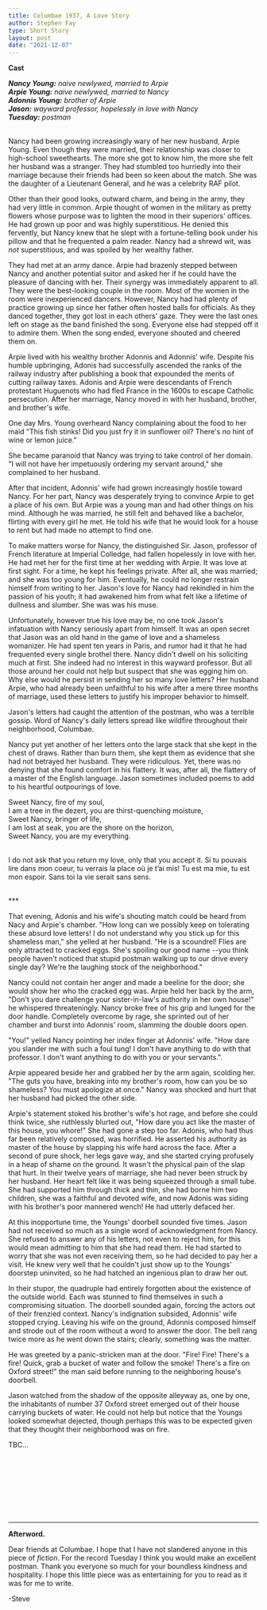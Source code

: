 ```yaml
---
title: Columbae 1937, A Love Story
author: Stephen Fay
type: Short Story 
layout: post
date: "2021-12-07"
---
```


<b>Cast</b>

<i><b>Nancy Young:</b> naive newlywed, married to Arpie <br/>
<b>Arpie Young:</b> naive newlywed, married to Nancy <br/>
<b>Adonnis Young:</b> brother of Arpie<br/>
<b>Jason:</b> wayward professor, hopelessly in love with Nancy <br/>
<b>Tuesday:</b> postman</i><br/>
<br/>


Nancy had been growing increasingly wary of her new husband, Arpie Young. Even though they were married, their relationship was closer to high-school sweethearts. The more she got to know him, the more she felt her husband was a stranger. They had stumbled too hurriedly into their marriage because their friends had been so keen about the match. She was the daughter of a Lieutenant General, and he was a celebrity RAF pilot. 

Other than their good looks, outward charm, and being in the army, they had very little in common. Arpie thought of women in the military as pretty flowers whose purpose was to lighten the mood in their superiors' offices. He had grown up poor and was highly superstitious. He denied this fervently, but Nancy knew that he slept with a fortune-telling book under his pillow and that he frequented a palm reader. Nancy had a shrewd wit, was *not* superstitious, and was spoiled by her wealthy father. 

They had met at an army dance. Arpie had brazenly stepped between Nancy and another potential suitor and asked her if he could have the pleasure of dancing with her. Their synergy was immediately apparent to all. They were the best-looking couple in the room. Most of the women in the room were inexperienced dancers. However, Nancy had had plenty of practice growing up since her father often hosted balls for officials. As they danced together, they got lost in each others' gaze. They were the last ones left on stage as the band finished the song. Everyone else had stepped off it to admire them. When the song ended, everyone shouted and cheered them on. 

Arpie lived with his wealthy brother Adonnis and Adonnis' wife. Despite his humble upbringing, Adonis had successfully ascended the ranks of the railway industry after publishing a book that expounded the merits of cutting railway taxes. Adonis and Arpie were descendants of French protestant Huguenots who had fled France in the 1600s to escape Catholic persecution. After her marriage, Nancy moved in with her husband, brother, and brother's wife. 

One day Mrs. Young overheard Nancy complaining about the food to her maid "This fish stinks! Did you just fry it in sunflower oil? There's no hint of wine or lemon juice." 

She became paranoid that Nancy was trying to take control of her domain. "I will not have her impetuously ordering my servant around," she complained to her husband. 

After that incident, Adonnis' wife had grown increasingly hostile toward Nancy. For her part, Nancy was desperately trying to convince Arpie to get a place of his own. But Arpie was a young man and had other things on his mind. Although he was married, he still felt and behaved like a bachelor, flirting with every girl he met. He told his wife that he would look for a house to rent but had made no attempt to find one. 

To make matters worse for Nancy, the distinguished Sir. Jason, professor of French literature at Imperial Colledge, had fallen hopelessly in love with her. He had met her for the first time at her wedding with Arpie. It was love at first sight. For a time, he kept his feelings private. After all, she was married; and she was too young for him. Eventually, he could no longer restrain himself from writing to her. Jason's love for Nancy had rekindled in him the passion of his youth; it had awakened him from what felt like a lifetime of dullness and slumber. She was was his muse. 

Unfortunately, however true his love may be, no one took Jason's infatuation with Nancy seriously apart from himself. It was an open secret that Jason was an old hand in the game of love and a shameless womanizer. He had spent ten years in Paris, and rumor had it that he had frequented every single brothel there. Nancy didn't dwell on his soliciting much at first. She indeed had no interest in this wayward professor. But all those around her could not help but suspect that she was egging him on. Why else would he persist in sending her so many love letters? Her husband Arpie, who had already been unfaithful to his wife after a mere three months of marriage, used these letters to justify his improper behavior to himself. 

Jason's letters had caught the attention of the postman, who was a terrible gossip. Word of Nancy's daily letters spread like wildfire throughout their neighborhood, Columbae. 

Nancy put yet another of her letters onto the large stack that she kept in the chest of draws. Rather than burn them, she kept them as evidence that she had not betrayed her husband. They were ridiculous. Yet, there was no denying that she found comfort in his flattery. It was, after all, the flattery of a master of the English language. Jason sometimes included poems to add to his heartful outpourings of love. 

<poem>Sweet Nancy, fire of my soul, <br/>
I am a tree in the dezert, you are thirst-quenching moisture, <br/>
Sweet Nancy, bringer of life, <br/>
I am lost at seak, you are the shore on the horizon, <br/>
Sweet Nancy, you are my everything.</poem> <br/><br/>

<poem>I do not ask that you return my love, only that you accept it. Si tu pouvais lire dans mon coeur, tu verrais la place où je t’ai mis! Tu est ma mie, tu est mon espoir. Sans toi la vie serait sans sens.</poem> <br/><br/>

\*\*\* <br/>

That evening, Adonis and his wife's shouting match could be heard from Nacy and Arpie's chamber. "How long can we possibly keep on tolerating these absurd love letters! I do not understand why you stick up for this shameless man," she yelled at her husband. "He is a scoundrel! Flies are only attracted to cracked eggs. She's spoiling our good name --you think people haven't noticed that stupid postman walking up to our drive every single day? We're the laughing stock of the neighborhood."

Nancy could not contain her anger and made a beeline for the door; she would show her who the cracked egg was. Arpie held her back by the arm, "Don't you dare challenge your sister-in-law's authority in her own house!" he whispered threateningly. Nancy broke free of his grip and lunged for the door handle. Completely overcome by rage, she sprinted out of her chamber and burst into Adonnis' room, slamming the double doors open. 

"You!" yelled Nancy pointing her index finger at Adonnis' wife. "How dare you slander me with such a foul tung! I don't have anything to do with that professor. I don't want anything to do with you or your servants.". 

Arpie appeared beside her and grabbed her by the arm again, scolding her. "The guts you have, breaking into my brother's room, how can you be so shameless? You must apologize at once." Nancy was shocked and hurt that her husband had picked the other side. 

Arpie's statement stoked his brother's wife's hot rage, and before she could think twice, she ruthlessly blurted out, "How dare you act like the master of this house, you whore!" She had gone a step too far. Adonis, who had thus far been relatively composed, was horrified. He asserted his authority as master of the house by slapping his wife hard across the face. After a second of pure shock, her legs gave way, and she started crying profusely in a heap of shame on the ground. It wasn't the physical pain of the slap that hurt. In their twelve years of marriage, she had never been struck by her husband. Her heart felt like it was being squeezed through a small tube. She had supported him through thick and thin, she had borne him two children, she was a faithful and devoted wife, and now Adonis was siding with his brother's poor mannered wench! He had utterly defaced her. 

At this inopportune time, the Youngs' doorbell sounded five times. Jason had not received so much as a single word of acknowledgment from Nancy. She refused to answer any of his letters, not even to reject him, for this would mean admitting to him that she had read them. He had started to worry that she was not even receiving them, so he had decided to pay her a visit. He knew very well that he couldn't just show up to the Youngs' doorstep uninvited, so he had hatched an ingenious plan to draw her out. 

In their stupor, the quadruple had entirely forgotten about the existence of the outside world. Each was stunned to find themselves in such a compromising situation. The doorbell sounded again, forcing the actors out of their frenzied context. Nancy's indignation subsided, Adonnis' wife stopped crying. Leaving his wife on the ground, Adonnis composed himself and strode out of the room without a word to answer the door. The bell rang twice more as he went down the stairs; clearly, something was the matter. 

He was greeted by a panic-stricken man at the door. "Fire! Fire! There's a fire! Quick, grab a bucket of water and follow the smoke! There's a fire on Oxford street!" the man said before running to the neighboring house's doorbell. 

Jason watched from the shadow of the opposite alleyway as, one by one, the inhabitants of number 37 Oxford street emerged out of their house carrying buckets of water. He could not help but notice that the Youngs looked somewhat dejected, though perhaps this was to be expected given that they thought their neighborhood was on fire.

TBC...




<br/><br/><br/><br/><br/><br/><br/>

---

<b>Afterword.</b>

Dear friends at Columbae. I hope that I have not slandered anyone in this piece of *fiction*. For the record Tuesday I think you would make an excellent postman. Thank you everyone so much for your boundless kindness and hospitality. I hope this little piece was as entertaining for you to read as it was for me to write. 

-Steve



